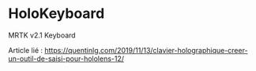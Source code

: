 # HoloKeyboard
MRTK v2.1 Keyboard

Article lié : https://quentinlg.com/2019/11/13/clavier-holographique-creer-un-outil-de-saisi-pour-hololens-12/
